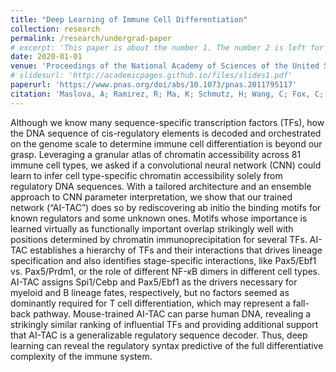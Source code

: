 ```yaml
---
title: "Deep Learning of Immune Cell Differentiation"
collection: research
permalink: /research/undergrad-paper
# excerpt: 'This paper is about the number 1. The number 2 is left for future work.'
date: 2020-01-01
venue: 'Proceedings of the National Academy of Sciences of the United States of America'
# slidesurl: 'http://academicpages.github.io/files/slides1.pdf'
paperurl: 'https://www.pnas.org/doi/abs/10.1073/pnas.2011795117'
citation: 'Maslova, A; Ramirez, R; Ma, K; Schmutz, H; Wang, C; Fox, C; Ng, B; Benoist, C; Mostafavi, S; The Immunological Genome Project. "Deep Learning of Immune Cell Differentiation". \textit{Proceedings of the National Academy of Sciences of the United States of America}, 2020'
---
```


Although we know many sequence-specific transcription factors (TFs), how the DNA sequence of cis-regulatory elements is decoded and orchestrated on the genome scale to determine immune cell differentiation is beyond our grasp. Leveraging a granular atlas of chromatin accessibility across 81 immune cell types, we asked if a convolutional neural network (CNN) could learn to infer cell type-specific chromatin accessibility solely from regulatory DNA sequences. With a tailored architecture and an ensemble approach to CNN parameter interpretation, we show that our trained network (“AI-TAC”) does so by rediscovering ab initio the binding motifs for known regulators and some unknown ones. Motifs whose importance is learned virtually as functionally important overlap strikingly well with positions determined by chromatin immunoprecipitation for several TFs. AI-TAC establishes a hierarchy of TFs and their interactions that drives lineage specification and also identifies stage-specific interactions, like Pax5/Ebf1 vs. Pax5/Prdm1, or the role of different NF-κB dimers in different cell types. AI-TAC assigns Spi1/Cebp and Pax5/Ebf1 as the drivers necessary for myeloid and B lineage fates, respectively, but no factors seemed as dominantly required for T cell differentiation, which may represent a fall-back pathway. Mouse-trained AI-TAC can parse human DNA, revealing a strikingly similar ranking of influential TFs and providing additional support that AI-TAC is a generalizable regulatory sequence decoder. Thus, deep learning can reveal the regulatory syntax predictive of the full differentiative complexity of the immune system.